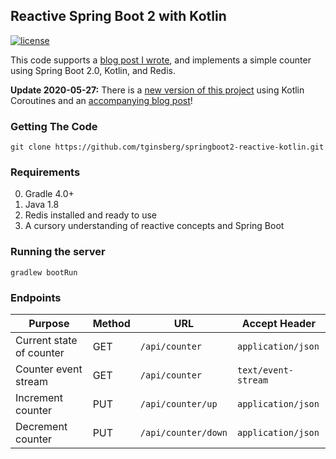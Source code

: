 ## Reactive Spring Boot 2 with Kotlin

[![license](https://img.shields.io/github/license/tginsberg/springboot2-reactive-kotlin.svg)]()


This code supports a [blog post I wrote](https://todd.ginsberg.com/post/springboot2-reactive-kotlin/), and implements a simple counter using Spring Boot 2.0, Kotlin, and Redis.

**Update 2020-05-27:** There is a [new version of this project](https://github.com/tginsberg/springboot-reactive-kotlin-coroutines) using Kotlin Coroutines and an [accompanying blog post](https://todd.ginsberg.com/post/springboot-reactive-kotlin-coroutines/)!

### Getting The Code

```
git clone https://github.com/tginsberg/springboot2-reactive-kotlin.git
```

### Requirements

0. Gradle 4.0+
1. Java 1.8
2. Redis installed and ready to use
3. A cursory understanding of reactive concepts and Spring Boot

### Running the server

```
gradlew bootRun
```

### Endpoints

| Purpose                  | Method | URL                 | Accept Header       |
|--------------------------|--------|---------------------|---------------------|
| Current state of counter | GET    | `/api/counter`      | `application/json`  |
| Counter event stream     | GET    | `/api/counter`      | `text/event-stream` |
| Increment counter        | PUT    | `/api/counter/up`   | `application/json`  |
| Decrement counter        | PUT    | `/api/counter/down` | `application/json`  |

